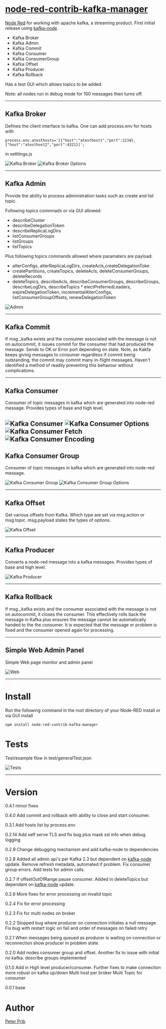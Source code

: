 # [node-red-contrib-kafka-manager][2]
[Node Red][1] for working with apache kafka, a streaming product.
First initial release using [kafka-node][4] .

* Kafka Broker
* Kafka Admin
* Kafka Commit
* Kafka Consumer
* Kafka ConsumerGroup
* Kafka Offset
* Kafka Producer
* Kafka Rollback

Has a test GUI which allows topics to be added.

Note: all nodes run in debug mode for 100 messages then turns off.

------------------------------------------------------------

## Kafka Broker

Defines the client interface to kafka. One can add process.env for hosts with 

	process.env.atesthosts='[{"host":"atesthost1","port":1234},{"host":"atesthost2","port":4321}]';

in settitngs.js

![Kafka Broker](documentation/broker.JPG "Kafka Broker")
![Kafka Broker Options](documentation/brokerOptions.JPG "Kafka Broker Options")

------------------------------------------------------------

## Kafka Admin

Provide the ability to process administration tasks such as create and list topic. 

Following topics commnads or via GUI allowed:

*   describeCluster
*   describeDelegationToken
*   describeReplicaLogDirs
*   listConsumerGroups
*   listGroups
*   listTopics

Plus following topics commands allowed where paramaters are payload:
*   alterConfigs, alterReplicaLogDirs, createAcls,createDelegationToke
*   createPartitions, createTopics, deleteAcls, deleteConsumerGroups, deleteRecords
*   deleteTopics, describeAcls, describeConsumerGroups, describeGroups, describeLogDirs, describeTopics   *   electPreferredLeaders, expireDelegationToken, incrementalAlterConfigs, listConsumerGroupOffsets, renewDelegationToken


![Admin](documentation/admin.JPG "Admin")

------------------------------------------------------------

## Kafka Commit

If msg._kafka exists and the consumer associated with the message is not on autocommit, it issues commit for the consumer that had produced the message.  Sends to OK or Error port depending on state.
Note, as Kakfa keeps giving messages to consumer regardless if commit being outstanding, the commit may commit many in-flight messages.  Haven't identified a method of readily preventing this behavour without complications.

------------------------------------------------------------

## Kafka Consumer

Consumer of topic messages in kafka which are generated into node-red message. 
Provides types of base and high level.

![Kafka Consumer](documentation/consumer.JPG "Kafka Consumer")
![Kafka Consumer Options](documentation/consumerOptions.JPG "Kafka Consumer Options")
![Kafka Consumer Fetch](documentation/consumerFetch.JPG "Kafka Consumer Fetch")
![Kafka Consumer Encoding](documentation/consumerEncoding.JPG "Kafka Consumer Encoding")
------------------------------------------------------------

## Kafka Consumer Group

Consumer of topic messages in kafka which are generated into node-red message. 

![Kafka Consumer Group](documentation/consumerGroup.JPG "Kafka Consumer Group")
![Kafka Consumer Group Options](documentation/consumerGroupOptions.JPG "Kafka Consumer Options Group")

------------------------------------------------------------

## Kafka Offset

Get various offsets from Kafka. Which type are set via msg.action or msg.topic.  msg.payload states the types of options.



![Kafka Offset](documentation/offset.JPG "Kafka Offset")

------------------------------------------------------------

## Kafka Producer

Converts a node-red message into a kafka messages.
Provides types of base and high level.

![Kafka Producer](documentation/producer.JPG "Kafka Producer")


------------------------------------------------------------

## Kafka Rollback

If msg._kafka exists and the consumer associated with the message is not on autocommit, it closes the consumer.  This effectively rolls back the message in Kafka plus ensures the message cannot be automatically handed to the the consumer.  It is expected that the message or problem is fixed and the consumer opened again for processing.

------------------------------------------------------------

## Simple Web Admin Panel

Simple Web page monitor and admin panel 

![Web](documentation/webAdmin.JPG "Web")


------------------------------------------------------------

# Install

Run the following command in the root directory of your Node-RED install or via GUI install

    npm install node-red-contrib-kafka-manager


# Tests

Test/example flow in test/generalTest.json

![Tests](documentation/tests.JPG "Tests")


------------------------------------------------------------

# Version

0.4.1 minor fixes

0.4.0 Add commit and rollback with ability to close and start consumer.

0.3.1 Add hosts list by process.env

0.2.14 Add self serve TLS and fix bug plus mask ssl info when debug logging

0.2.9 Change debugging mechanism and add kafka-node to dependencies

0.2.8 Added all admin api's per Kafka 2.3 but dependent on [kafka-node][4] update.
Remove refresh metadata, automated if problem.  Fix consumer group errors.  Add tests for admin calls.

0.2.7 If offsetOutOfRange pause consumer.  Added in deleteTopics but dependant on [kafka-node][4] update.

0.2.6 More fixes for error processing on invalid topic

0.2.4 Fix for error processing

0.2.3 Fix for multi nodes on broker

0.2.2 Stopped bug where producer on connection initiates a null message. Fix bug with restart logic on fail and order of messages on failed retry

0.2.1 When messages being queued as producer is waiting on connection or reconnection show producer in problem state.

0.2.0 Add nodes consumer group and offset.
	Another fix to issue with initial no kafka.
	describe groups implemented

0.1.0 Add in High level producer/consumer.
  	Further fixes to make connection more robust on kafka up/down
  	Multi host per broker
  	Multi Topic for consumer

0.0.1 base

# Author

[Peter Prib][3]

[1]: http://nodered.org "node-red home page"

[2]: https://www.npmjs.com/package/node-red-contrib-kafka-manager "source code"

[3]: https://github.com/peterprib "base github"

[4]: https://github.com/SOHU-Co/kafka-node "npm kafka-node"
